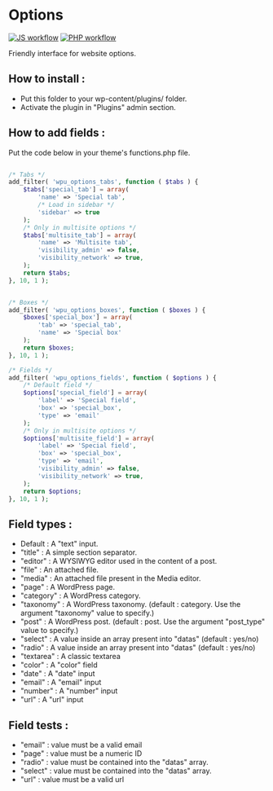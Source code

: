 Options
=================

[![JS workflow](https://github.com/WordPressUtilities/wpuoptions/actions/workflows/js.yml/badge.svg 'JS workflow')](https://github.com/WordPressUtilities/wpuoptions/actions) [![PHP workflow](https://github.com/WordPressUtilities/wpuoptions/actions/workflows/php.yml/badge.svg 'PHP workflow')](https://github.com/WordPressUtilities/wpuoptions/actions)

Friendly interface for website options.

How to install :
---

* Put this folder to your wp-content/plugins/ folder.
* Activate the plugin in "Plugins" admin section.

How to add fields :
---

Put the code below in your theme's functions.php file.

```php

/* Tabs */
add_filter( 'wpu_options_tabs', function ( $tabs ) {
    $tabs['special_tab'] = array(
        'name' => 'Special tab',
        /* Load in sidebar */
        'sidebar' => true
    );
    /* Only in multisite options */
    $tabs['multisite_tab'] = array(
        'name' => 'Multisite tab',
        'visibility_admin' => false,
        'visibility_network' => true,
    );
    return $tabs;
}, 10, 1 );


/* Boxes */
add_filter( 'wpu_options_boxes', function ( $boxes ) {
    $boxes['special_box'] = array(
        'tab' => 'special_tab',
        'name' => 'Special box'
    );
    return $boxes;
}, 10, 1 );

/* Fields */
add_filter( 'wpu_options_fields', function ( $options ) {
    /* Default field */
    $options['special_field'] = array(
        'label' => 'Special field',
        'box' => 'special_box',
        'type' => 'email'
    );
    /* Only in multisite options */
    $options['multisite_field'] = array(
        'label' => 'Special field',
        'box' => 'special_box',
        'type' => 'email',
        'visibility_admin' => false,
        'visibility_network' => true,
    );
    return $options;
}, 10, 1 );

```


Field types :
---

* Default : A "text" input.
* "title" : A simple section separator.
* "editor" : A WYSIWYG editor used in the content of a post.
* "file" : An attached file.
* "media" : An attached file present in the Media editor.
* "page" : A WordPress page.
* "category" : A WordPress category.
* "taxonomy" : A WordPress taxonomy. (default : category. Use the argument "taxonomy" value to specify.)
* "post" : A WordPress post. (default : post. Use the argument "post_type" value to specify.)
* "select" : A value inside an array present into "datas" (default : yes/no)
* "radio" : A value inside an array present into "datas" (default : yes/no)
* "textarea" : A classic textarea
* "color" : A "color" field
* "date" : A "date" input
* "email" : A "email" input
* "number" : A "number" input
* "url" : A "url" input

Field tests :
---

* "email" : value must be a valid email
* "page" : value must be a numeric ID
* "radio" : value must be contained into the "datas" array.
* "select" : value must be contained into the "datas" array.
* "url" : value must be a valid url

